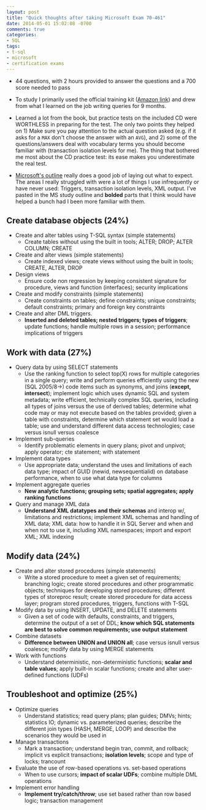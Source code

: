 ```yaml
---
layout: post
title: "Quick thoughts after taking Microsoft Exam 70-461"
date: 2014-05-01 15:02:08 -0700
comments: true
categories: 
- SQL
tags: 
- t-sql
- microsoft
- certification exams
---
```

- 44 questions, with 2 hours provided to answer the questions and a 700 score needed to pass

- To study I primarily used the official training kit ([Amazon link](http://www.amazon.com/Training-Kit-Exam-70-461-Microsoft/dp/0735666059)) and drew from what I learned on the job writing queries for 9 months. 

- Learned a lot from the book, but practice tests on the included CD were WORTHLESS in preparing for the test.  The only two points they helped on 1) Make sure you pay attention to the actual question asked (e.g. if it asks for a `MAX` don't choose the answer with an `AVG`), and 2) some of the questions/answers deal with vocabulary terms you should become familiar with (transaction isolation levels for me).  The thing that bothered me most about the CD practice test: its ease makes you underestimate the real test.  

- [Microsoft's outline](https://www.microsoft.com/learning/en-us/exam-70-461.aspx#skills) really does a good job of laying out what to expect.  The areas I really struggled with were a lot of things I use infrequently or have never used: Triggers, transaction isolation levels, XML output.  I've pasted in the MS study outline and **bolded** parts that I think would have helped a bunch had I been more familiar with them.

## Create database objects (24%)
* Create and alter tables using T-SQL syntax (simple statements)
    * Create tables without using the built in tools; ALTER; DROP; ALTER COLUMN; CREATE
* Create and alter views (simple statements)
    * Create indexed views; create views without using the built in tools; CREATE, ALTER, DROP
* Design views
    * Ensure code non regression by keeping consistent signature for procedure, views and function (interfaces); security implications
* Create and modify constraints (simple statements)
    * Create constraints on tables; define constraints; unique constraints; default constraints; primary and foreign key constraints
* Create and alter DML triggers.
    * **Inserted and deleted tables; nested triggers; types of triggers**; update functions; handle multiple rows in a session; performance implications of triggers

## Work with data (27%)
* Query data by using SELECT statements
    * Use the ranking function to select top(X) rows for multiple categories in a single query; write and perform queries efficiently using the new (SQL 2005/8->) code items such as synonyms, and joins (**except, intersect**); implement logic which uses dynamic SQL and system metadata; write efficient, technically complex SQL queries, including all types of joins versus the use of derived tables; determine what code may or may not execute based on the tables provided; given a table with constraints, determine which statement set would load a table; use and understand different data access technologies; case versus isnull versus coalesce
* Implement sub-queries
    * Identify problematic elements in query plans; pivot and unpivot; apply operator; cte statement; with statement
* Implement data types
    * Use appropriate data; understand the uses and limitations of each data type; impact of GUID (newid, newsequentialid) on database performance, when to use what data type for columns
* Implement aggregate queries
    * **New analytic functions; grouping sets; spatial aggregates; apply ranking functions**
* Query and manage XML data
    * **Understand XML datatypes and their schemas** and interop w/, limitations and restrictions; implement XML schemas and handling of XML data; XML data: how to handle it in SQL Server and when and when not to use it, including XML namespaces; import and export XML; XML indexing

## Modify data (24%)
* Create and alter stored procedures (simple statements)
    * Write a stored procedure to meet a given set of requirements; branching logic; create stored procedures and other programmatic objects; techniques for developing stored procedures; different types of storeproc result; create stored procedure for data access layer; program stored procedures, triggers, functions with T-SQL
* Modify data by using INSERT, UPDATE, and DELETE statements
    * Given a set of code with defaults, constraints, and triggers, determine the output of a set of DDL; **know which SQL statements are best to solve common requirements; use output statement**
* Combine datasets
    * **Difference between UNION and UNION all**; case versus isnull versus coalesce; modify data by using MERGE statements
* Work with functions
    * Understand deterministic, non-deterministic functions; **scalar and table values**; apply built-in scalar functions; create and alter user-defined functions (UDFs)

## Troubleshoot and optimize (25%)
* Optimize queries
    * Understand statistics; read query plans; plan guides; DMVs; hints; statistics IO; dynamic vs. parameterized queries; describe the different join types (HASH, MERGE, LOOP) and describe the scenarios they would be used in
* Manage transactions
    * Mark a transaction; understand begin tran, commit, and rollback; implicit vs explicit transactions; **isolation levels**; scope and type of locks; trancount
* Evaluate the use of row-based operations vs. set-based operations
    * When to use cursors; **impact of scalar UDFs**; combine multiple DML operations
* Implement error handling
    * **Implement try/catch/throw**; use set based rather than row based logic; transaction management